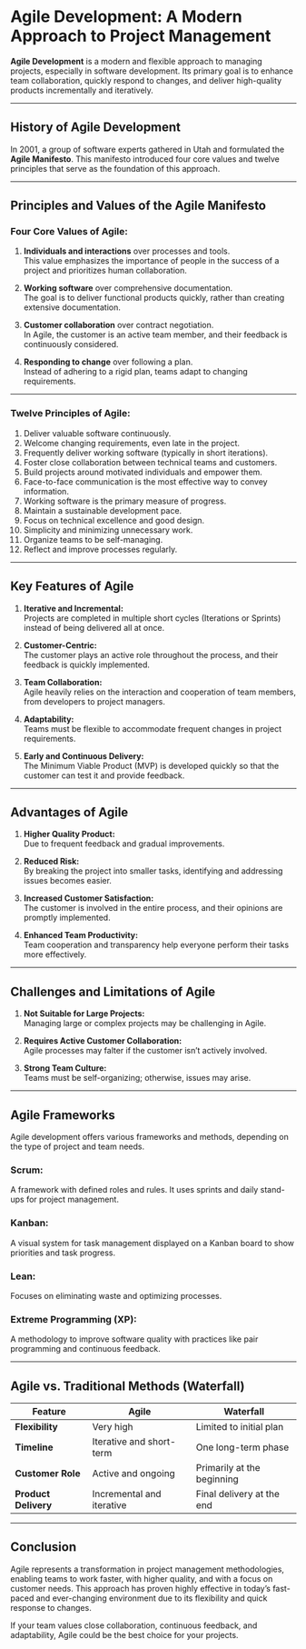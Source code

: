 
# Agile Development: A Modern Approach to Project Management

**Agile Development** is a modern and flexible approach to managing projects, especially in software development. Its primary goal is to enhance team collaboration, quickly respond to changes, and deliver high-quality products incrementally and iteratively.

---

## **History of Agile Development**  
In 2001, a group of software experts gathered in Utah and formulated the **Agile Manifesto**. This manifesto introduced four core values and twelve principles that serve as the foundation of this approach.

---

## **Principles and Values of the Agile Manifesto**  

### **Four Core Values of Agile:**  
1. **Individuals and interactions** over processes and tools.  
   This value emphasizes the importance of people in the success of a project and prioritizes human collaboration.  

2. **Working software** over comprehensive documentation.  
   The goal is to deliver functional products quickly, rather than creating extensive documentation.  

3. **Customer collaboration** over contract negotiation.  
   In Agile, the customer is an active team member, and their feedback is continuously considered.  

4. **Responding to change** over following a plan.  
   Instead of adhering to a rigid plan, teams adapt to changing requirements.  

---

### **Twelve Principles of Agile:**  
1. Deliver valuable software continuously.  
2. Welcome changing requirements, even late in the project.  
3. Frequently deliver working software (typically in short iterations).  
4. Foster close collaboration between technical teams and customers.  
5. Build projects around motivated individuals and empower them.  
6. Face-to-face communication is the most effective way to convey information.  
7. Working software is the primary measure of progress.  
8. Maintain a sustainable development pace.  
9. Focus on technical excellence and good design.  
10. Simplicity and minimizing unnecessary work.  
11. Organize teams to be self-managing.  
12. Reflect and improve processes regularly.  

---

## **Key Features of Agile**  
1. **Iterative and Incremental:**  
   Projects are completed in multiple short cycles (Iterations or Sprints) instead of being delivered all at once.  

2. **Customer-Centric:**  
   The customer plays an active role throughout the process, and their feedback is quickly implemented.  

3. **Team Collaboration:**  
   Agile heavily relies on the interaction and cooperation of team members, from developers to project managers.  

4. **Adaptability:**  
   Teams must be flexible to accommodate frequent changes in project requirements.  

5. **Early and Continuous Delivery:**  
   The Minimum Viable Product (MVP) is developed quickly so that the customer can test it and provide feedback.  

---

## **Advantages of Agile**  
1. **Higher Quality Product:**  
   Due to frequent feedback and gradual improvements.  

2. **Reduced Risk:**  
   By breaking the project into smaller tasks, identifying and addressing issues becomes easier.  

3. **Increased Customer Satisfaction:**  
   The customer is involved in the entire process, and their opinions are promptly implemented.  

4. **Enhanced Team Productivity:**  
   Team cooperation and transparency help everyone perform their tasks more effectively.  

---

## **Challenges and Limitations of Agile**  
1. **Not Suitable for Large Projects:**  
   Managing large or complex projects may be challenging in Agile.  

2. **Requires Active Customer Collaboration:**  
   Agile processes may falter if the customer isn’t actively involved.  

3. **Strong Team Culture:**  
   Teams must be self-organizing; otherwise, issues may arise.  

---

## **Agile Frameworks**  
Agile development offers various frameworks and methods, depending on the type of project and team needs.  

### **Scrum:**  
A framework with defined roles and rules. It uses sprints and daily stand-ups for project management.  

### **Kanban:**  
A visual system for task management displayed on a Kanban board to show priorities and task progress.  

### **Lean:**  
Focuses on eliminating waste and optimizing processes.  

### **Extreme Programming (XP):**  
A methodology to improve software quality with practices like pair programming and continuous feedback.  

---

## **Agile vs. Traditional Methods (Waterfall)**  
| Feature           | Agile                      | Waterfall                  |
|------------------|----------------------------|----------------------------|
| **Flexibility**   | Very high                 | Limited to initial plan    |
| **Timeline**      | Iterative and short-term  | One long-term phase        |
| **Customer Role** | Active and ongoing        | Primarily at the beginning |
| **Product Delivery** | Incremental and iterative | Final delivery at the end  |

---

## **Conclusion**  
Agile represents a transformation in project management methodologies, enabling teams to work faster, with higher quality, and with a focus on customer needs. This approach has proven highly effective in today’s fast-paced and ever-changing environment due to its flexibility and quick response to changes.  

If your team values close collaboration, continuous feedback, and adaptability, Agile could be the best choice for your projects.  
